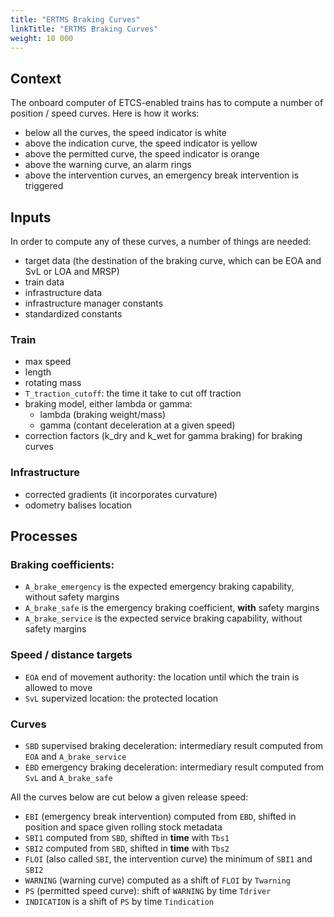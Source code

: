 ```yaml
---
title: "ERTMS Braking Curves"
linkTitle: "ERTMS Braking Curves"
weight: 10 000
---
```


## Context

The onboard computer of ETCS-enabled trains has to compute a number of position / speed curves.
Here is how it works:

- below all the curves, the speed indicator is white
- above the indication curve, the speed indicator is yellow
- above the permitted curve, the speed indicator is orange
- above the warning curve, an alarm rings
- above the intervention curves, an emergency break intervention is triggered

## Inputs

In order to compute any of these curves, a number of things are needed:

- target data (the destination of the braking curve, which can be EOA and SvL or LOA and MRSP)
- train data
- infrastructure data
- infrastructure manager constants
- standardized constants

### Train

- max speed
- length
- rotating mass
- `T_traction_cutoff`: the time it take to cut off traction
- braking model, either lambda or gamma:
  - lambda (braking weight/mass)
  - gamma (contant deceleration at a given speed)
- correction factors (k\_dry and k\_wet for gamma braking) for braking curves

### Infrastructure

- corrected gradients (it incorporates curvature)
- odometry balises location

## Processes

### Braking coefficients:

- `A_brake_emergency` is the expected emergency braking capability, without safety margins
- `A_brake_safe` is the emergency braking coefficient, **with** safety margins
- `A_brake_service` is the expected service braking capability, without safety margins

### Speed / distance targets

- `EOA` end of movement authority: the location until which the train is allowed to move
- `SvL` supervized location: the protected location


### Curves

- `SBD` supervised braking deceleration: intermediary result computed from `EOA` and `A_brake_service`
- `EBD` emergency braking deceleration: intermediary result computed from `SvL` and `A_brake_safe`

All the curves below are cut below a given release speed:

- `EBI` (emergency break intervention) computed from `EBD`, shifted in position and space given rolling stock metadata
- `SBI1` computed from `SBD`, shifted in **time** with `Tbs1`
- `SBI2` computed from `SBD`, shifted in **time** with `Tbs2`
- `FLOI` (also called `SBI`, the intervention curve) the minimum of `SBI1` and `SBI2`
- `WARNING` (warning curve) computed as a shift of `FLOI` by `Twarning`
- `PS` (permitted speed curve): shift of `WARNING` by time `Tdriver`
- `INDICATION` is a shift of `PS` by time `Tindication`
